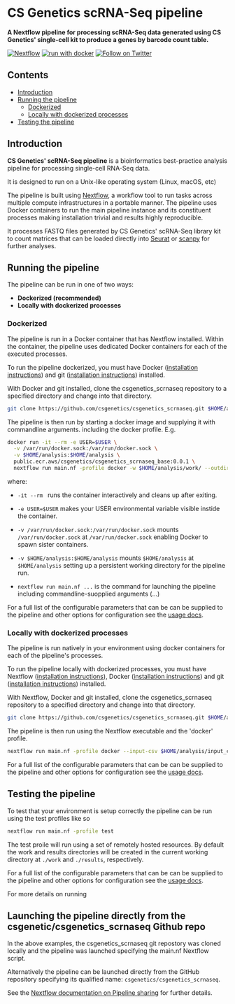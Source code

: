 # CS Genetics scRNA-Seq pipeline
**A Nextflow pipeline for processing scRNA-Seq data generated using CS Genetics' single-cell kit to produce a genes by barcode count table.**

[![Nextflow](https://img.shields.io/badge/nextflow%20DSL2-%E2%89%A521.10.3-23aa62.svg)](https://www.nextflow.io/)
[![run with docker](https://img.shields.io/badge/run%20with-docker-0db7ed?labelColor=000000&logo=docker)](https://www.docker.com/)
[![Follow on Twitter](http://img.shields.io/badge/twitter-%40csgenetics-1DA1F2?labelColor=000000&logo=twitter)](https://twitter.com/csgenetics)

## Contents
- [Introduction](#introduction)
- [Running the pipeline](#running-the-pipeline)
    - [Dockerized](#dockerized)
    - [Locally with dockerized processes](#locally-with-dockerized-processes)
- [Testing the pipeline](#testing-the-pipeline)


## Introduction

**CS Genetics' scRNA-Seq pipeline** is a bioinformatics best-practice analysis pipeline for processing single-cell RNA-Seq data.

It is designed to run on a Unix-like operating system (Linux, macOS, etc)

The pipeline is built using [Nextflow](https://www.nextflow.io), a workflow tool to run tasks across multiple compute infrastructures in a portable manner. The pipeline uses Docker containers to run the main pipeline instance and its constituent processes making installation trivial and results highly reproducible.

It processes FASTQ files generated by CS Genetics' scRNA-Seq library kit to count matrices that can be loaded directly into [Seurat](https://satijalab.org/seurat/index.html) or [scanpy](https://scanpy.readthedocs.io/en/stable/) for further analyses.

## Running the pipeline

The pipeline can be run in one of two ways:
- **Dockerized (recommended)**
- **Locally with dockerized processes**

### Dockerized

The pipeline is run in a Docker container that has Nextflow installed. Within the container, the pipeline uses dedicated Docker containers for each of the executed processes.

To run the pipeline dockerized, you must have Docker ([installation instructions](https://docs.docker.com/get-docker/)) and git ([installation instructions](https://git-scm.com/book/en/v2/Getting-Started-Installing-Git)) installed.

With Docker and git installed, clone the csgenetics_scrnaseq repository to a specified directory and change into that directory.

```bash
git clone https://github.com/csgenetics/csgenetics_scrnaseq.git $HOME/analysis && cd $HOME/analysis
```

The pipeline is then run by starting a docker image and supplying
it with commandline arguments. including the docker profile. E.g.

```bash
docker run -it --rm -e USER=$USER \
  -v /var/run/docker.sock:/var/run/docker.sock \
  -v $HOME/analysis:$HOME/analysis \
  public.ecr.aws/csgenetics/csgenetics_scrnaseq_base:0.0.1 \ 
  nextflow run main.nf -profile docker -w $HOME/analysis/work/ --outdir $HOME/analysis/results/ --input-csv $HOME/analysis/input_csv/input_csv.csv
```

where:

- `-it --rm ` runs the container interactively and cleans up after exiting.

- `-e USER=$USER` makes your USER environmental variable visible instide the container.

- `-v /var/run/docker.sock:/var/run/docker.sock` mounts `/var/run/docker.sock` at `/var/run/docker.sock` enabling Docker to spawn sister containers.

- `-v $HOME/analysis:$HOME/analysis` mounts `$HOME/analysis` at `$HOME/analysis` setting up a persistent working directory for the pipeline run.

- `nextflow run main.nf ...` is the command for launching the pipeline including commandline-suopplied arguments (...)

For a full list of the configurable parameters that can be can be supplied to the pipeline
and other options for configuration see the [usage docs](docs/usage.md).

### Locally with dockerized processes
The pipeline is run natively in your environment using docker containers for each of the pipeline's processes.

To run the pipeline locally with dockerized processes, you must have Nextflow ([installation instructions](https://www.nextflow.io/docs/latest/getstarted.html#installation)), Docker ([installation instructions](https://docs.docker.com/get-docker/)) and git ([installation instructions](https://git-scm.com/book/en/v2/Getting-Started-Installing-Git)) installed.

With Nextflow, Docker and git installed, clone the csgenetics_scrnaseq repository to a specified directory and change into that directory.

```bash
git clone https://github.com/csgenetics/csgenetics_scrnaseq.git $HOME/analysis && cd $HOME/analysis
```

The pipeline is then run using the Nextflow executable and the 'docker' profile.

```bash
nextflow run main.nf -profile docker --input-csv $HOME/analysis/input_csv/input_csv.csv
```

For a full list of the configurable parameters that can be can be supplied to the pipeline
and other options for configuration see the [usage docs](docs/usage.md).

## Testing the pipeline
To test that your environment is setup correctly the pipeline can be run using the test profiles like so

```bash
nextflow run main.nf -profile test
```

The test proile will run using a set of remotely hosted resources. By default the work and results directories will be created in the current working directory at `./work` and `./results`, respectively.

For a full list of the configurable parameters that can be can be supplied to the pipeline
and other options for configuration see the [usage docs](docs/usage.md).

For more details on running 

## Launching the pipeline directly from the csgenetic/csgenetics_scrnaseq Github repo
In the above examples, the csgenetics_scrnaseq git repostory was cloned locally
and the pipeline was launched specifying the main.nf Nextflow script.

Alternatively the pipeline can be launched directly from the GitHub repository specifying its qualified name: `csgenetics/csgenetics_scrnaseq`.

See the [Nextflow documentation on Pipeline sharing](https://www.nextflow.io/docs/latest/sharing.html) for further details.
